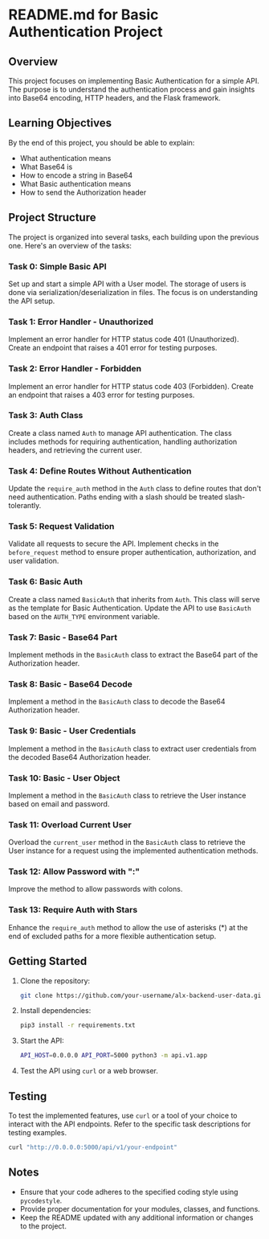 # README.md for Basic Authentication Project

## Overview

This project focuses on implementing Basic Authentication for a simple API. The purpose is to understand the authentication process and gain insights into Base64 encoding, HTTP headers, and the Flask framework.

## Learning Objectives

By the end of this project, you should be able to explain:

- What authentication means
- What Base64 is
- How to encode a string in Base64
- What Basic authentication means
- How to send the Authorization header

## Project Structure

The project is organized into several tasks, each building upon the previous one. Here's an overview of the tasks:

### Task 0: Simple Basic API

Set up and start a simple API with a User model. The storage of users is done via serialization/deserialization in files. The focus is on understanding the API setup.

### Task 1: Error Handler - Unauthorized

Implement an error handler for HTTP status code 401 (Unauthorized). Create an endpoint that raises a 401 error for testing purposes.

### Task 2: Error Handler - Forbidden

Implement an error handler for HTTP status code 403 (Forbidden). Create an endpoint that raises a 403 error for testing purposes.

### Task 3: Auth Class

Create a class named `Auth` to manage API authentication. The class includes methods for requiring authentication, handling authorization headers, and retrieving the current user.

### Task 4: Define Routes Without Authentication

Update the `require_auth` method in the `Auth` class to define routes that don't need authentication. Paths ending with a slash should be treated slash-tolerantly.

### Task 5: Request Validation

Validate all requests to secure the API. Implement checks in the `before_request` method to ensure proper authentication, authorization, and user validation.

### Task 6: Basic Auth

Create a class named `BasicAuth` that inherits from `Auth`. This class will serve as the template for Basic Authentication. Update the API to use `BasicAuth` based on the `AUTH_TYPE` environment variable.

### Task 7: Basic - Base64 Part

Implement methods in the `BasicAuth` class to extract the Base64 part of the Authorization header.

### Task 8: Basic - Base64 Decode

Implement a method in the `BasicAuth` class to decode the Base64 Authorization header.

### Task 9: Basic - User Credentials

Implement a method in the `BasicAuth` class to extract user credentials from the decoded Base64 Authorization header.

### Task 10: Basic - User Object

Implement a method in the `BasicAuth` class to retrieve the User instance based on email and password.

### Task 11: Overload Current User

Overload the `current_user` method in the `BasicAuth` class to retrieve the User instance for a request using the implemented authentication methods.

### Task 12: Allow Password with ":"

Improve the method to allow passwords with colons.

### Task 13: Require Auth with Stars

Enhance the `require_auth` method to allow the use of asterisks (*) at the end of excluded paths for a more flexible authentication setup.

## Getting Started

1. Clone the repository:

   ```bash
   git clone https://github.com/your-username/alx-backend-user-data.git
   ```

2. Install dependencies:

   ```bash
   pip3 install -r requirements.txt
   ```

3. Start the API:

   ```bash
   API_HOST=0.0.0.0 API_PORT=5000 python3 -m api.v1.app
   ```

4. Test the API using `curl` or a web browser.

## Testing

To test the implemented features, use `curl` or a tool of your choice to interact with the API endpoints. Refer to the specific task descriptions for testing examples.

```bash
curl "http://0.0.0.0:5000/api/v1/your-endpoint"
```

## Notes

- Ensure that your code adheres to the specified coding style using `pycodestyle`.
- Provide proper documentation for your modules, classes, and functions.
- Keep the README updated with any additional information or changes to the project.

